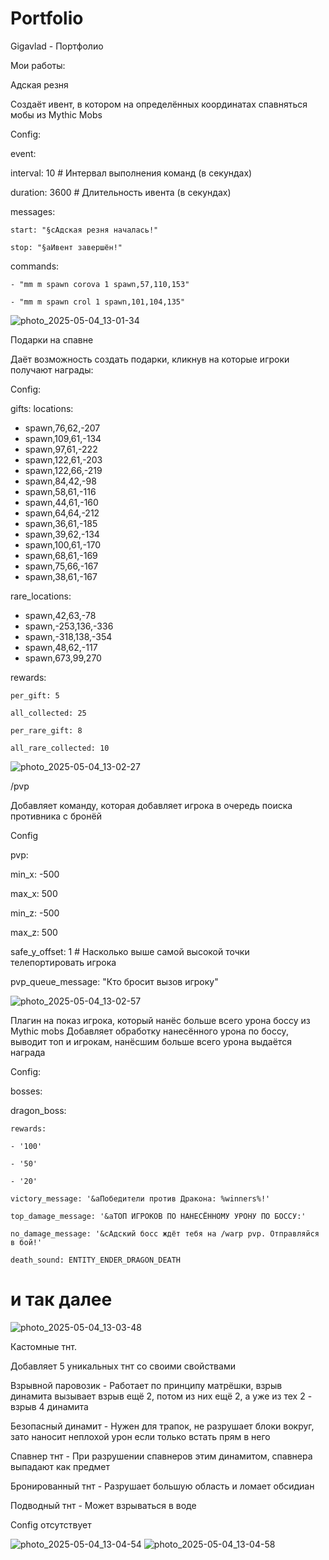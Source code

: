 # Portfolio
Gigavlad - Портфолио

Мои работы:

Адская резня 

Создаёт ивент, в котором на определённых координатах спавняться мобы из Mythic Mobs

Config:

event:
  
  interval: 10 # Интервал выполнения команд (в секундах)
  
  duration: 3600 # Длительность ивента (в секундах)
  
  messages:
    
    start: "§cАдская резня началась!"
    
    stop: "§aИвент завершён!"
  
  commands:
    
    - "mm m spawn corova 1 spawn,57,110,153"
    
    - "mm m spawn crol 1 spawn,101,104,135"


![photo_2025-05-04_13-01-34](https://github.com/user-attachments/assets/951530cd-40e4-44a2-9227-117e029f87a1)

Подарки на спавне

Даёт возможность создать подарки, кликнув на которые игроки получают награды:

Config:

gifts:
  locations:
  - spawn,76,62,-207
  - spawn,109,61,-134
  - spawn,97,61,-222
  - spawn,122,61,-203
  - spawn,122,66,-219
  - spawn,84,42,-98
  - spawn,58,61,-116
  - spawn,44,61,-160
  - spawn,64,64,-212
  - spawn,36,61,-185
  - spawn,39,62,-134
  - spawn,100,61,-170
  - spawn,68,61,-169
  - spawn,75,66,-167 
  - spawn,38,61,-167
  
  rare_locations:
  - spawn,42,63,-78
  - spawn,-253,136,-336
  - spawn,-318,138,-354
  - spawn,48,62,-117
  - spawn,673,99,270
  
  rewards:
    
    per_gift: 5
    
    all_collected: 25
    
    per_rare_gift: 8
    
    all_rare_collected: 10
 
![photo_2025-05-04_13-02-27](https://github.com/user-attachments/assets/2ce625db-6a62-4996-b415-4f41b096fb32)

/pvp 

Добавляет команду, которая добавляет игрока в очередь поиска противника с бронёй

Config 

pvp:

  min_x: -500

  max_x: 500

  min_z: -500
 
  max_z: 500
 
  safe_y_offset: 1  # Насколько выше самой высокой точки телепортировать игрока
 
  pvp_queue_message: "Кто бросит вызов игроку"

![photo_2025-05-04_13-02-57](https://github.com/user-attachments/assets/35c6b3c7-a147-4cd3-ab87-2e140ab39408)

Плагин на показ игрока, который нанёс больше всего урона боссу из Mythic mobs 
Добавляет обработку нанесённого урона по боссу, выводит топ и игрокам, нанёсшим больше всего урона выдаётся награда

Config:

bosses:
 
 dragon_boss:

    rewards:

    - '100'

    - '50'

    - '20'

    victory_message: '&aПобедители против Дракона: %winners%!'

    top_damage_message: '&aТОП ИГРОКОВ ПО НАНЕСЁННОМУ УРОНУ ПО БОССУ:'

    no_damage_message: '&cАдский босс ждёт тебя на /warp pvp. Отправляйся в бой!'

    death_sound: ENTITY_ENDER_DRAGON_DEATH
  
  # и так далее

![photo_2025-05-04_13-03-48](https://github.com/user-attachments/assets/66c59623-1fec-42f1-beb7-57a7ca2ae283)

Кастомные тнт.

Добавляет 5 уникальных тнт со своими свойствами

Взрывной паровозик - Работает по принципу матрёшки, взрыв динамита вызывает взрыв ещё 2, потом из них ещё 2, а уже из тех 2 - взрыв 4 динамита

Безопасный динамит - Нужен для трапок, не разрушает блоки вокруг, зато наносит неплохой урон если только встать прям в него

Спавнер тнт - При разрушении спавнеров этим динамитом, спавнера выпадают как предмет

Бронированный тнт - Разрушает большую область и ломает обсидиан

Подводный тнт - Может взрываться в воде

Config отсутствует

![photo_2025-05-04_13-04-54](https://github.com/user-attachments/assets/29b86c64-97f5-4c9d-b611-6ad328ff932b)
![photo_2025-05-04_13-04-58](https://github.com/user-attachments/assets/62bbb1cb-05cf-493a-b937-ebbe3816134e)
